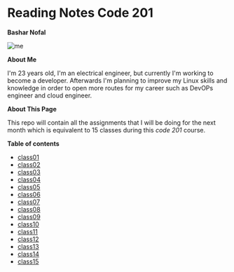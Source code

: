 # Reading Notes Code 201

**Bashar Nofal**

![me](https://avatars2.githubusercontent.com/u/75928284?s=460&u=e757e1b4c536d0e0d3f9c1eca271228e68b90f7a&v=4)

**About Me**

I'm 23 years old, I'm an electrical engineer, but currently I'm working to become a developer.
Afterwards I'm planning to improve my Linux skills and knowledge in order to open more routes for my career such as DevOPs engineer and cloud engineer.

**About This Page**

This repo will contain all the assignments that I will be doing for the next month which is equivalent to 15 classes during this *code 201* course.


**Table of contents**
* [class01](https://basharnofal.github.io/reading-notes-201/class01/)
* [class02](https://basharnofal.github.io/reading-notes-201/class02/)
* [class03](https://basharnofal.github.io/reading-notes-201/class03/)
* [class04](https://basharnofal.github.io/reading-notes-201/class04/)
* [class05](https://basharnofal.github.io/reading-notes-201/class05/)
* [class06](https://basharnofal.github.io/reading-notes-201/class06/)
* [class07](https://basharnofal.github.io/reading-notes-201/class07/)
* [class08](https://basharnofal.github.io/reading-notes-201/class08/)
* [class09](https://basharnofal.github.io/reading-notes-201/class09/)
* [class10](https://basharnofal.github.io/reading-notes-201/class10/)
* [class11](https://basharnofal.github.io/reading-notes-201/class11/)
* [class12](https://basharnofal.github.io/reading-notes-201/class12/)
* [class13](https://basharnofal.github.io/reading-notes-201/class13/)
* [class14](https://basharnofal.github.io/reading-notes-201/class14/)
* [class15](https://basharnofal.github.io/reading-notes-201/class15/)
